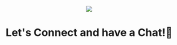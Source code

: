 <p align="center">
  <img src="https://capsule-render.vercel.app/api?text=Hithere,I'mAlvaro&animation=fadeIn"/>
</p>

<h1 align="center">
  Let's Connect and have a Chat!💬
</h1>
